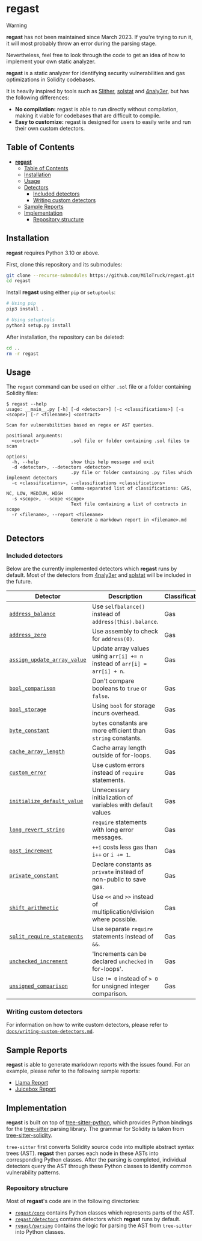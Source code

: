 # **regast**

> [!WARNING]
> **regast** has not been maintained since March 2023. If you're trying to run it, it will most probably throw an error during the parsing stage. 
> 
> Nevertheless, feel free to look through the code to get an idea of how to implement your own static analyzer.

**regast** is a static analyzer for identifying security vulnerabilities and gas optimizations in Solidity codebases.

It is heavily inspired by tools such as [Slither](https://github.com/crytic/slither), [solstat](https://github.com/0xKitsune/solstat) and [4naly3er](https://github.com/Picodes/4naly3er), but has the following differences:
* **No compilation:** regast is able to run directly without compilation, making it viable for codebases that are difficult to compile.
* **Easy to customize:** regast is designed for users to easily write and run their own custom detectors.

## Table of Contents
- [**regast**](#regast)
  - [Table of Contents](#table-of-contents)
  - [Installation](#installation)
  - [Usage](#usage)
  - [Detectors](#detectors)
    - [Included detectors](#included-detectors)
    - [Writing custom detectors](#writing-custom-detectors)
  - [Sample Reports](#sample-reports)
  - [Implementation](#implementation)
    - [Repository structure](#repository-structure)


## Installation
**regast** requires Python 3.10 or above.

First, clone this repository and its submodules:
```sh
git clone --recurse-submodules https://github.com/MiloTruck/regast.git
cd regast
```

Install **regast** using either `pip` or `setuptools`:
```sh
# Using pip
pip3 install .

# Using setuptools
python3 setup.py install
```

After installation, the repository can be deleted:
```sh
cd ..
rm -r regast
```

## Usage
The `regast` command can be used on either `.sol` file or a folder containing Solidity files:
```
$ regast --help
usage: __main__.py [-h] [-d <detector>] [-c <classifications>] [-s <scope>] [-r <filename>] <contract>

Scan for vulnerabilities based on regex or AST queries.

positional arguments:
  <contract>            .sol file or folder containing .sol files to scan

options:
  -h, --help            show this help message and exit
  -d <detector>, --detectors <detector>
                        .py file or folder containing .py files which implement detectors
  -c <classifications>, --classifications <classifications>
                        Comma-separated list of classifications: GAS, NC, LOW, MEDIUM, HIGH
  -s <scope>, --scope <scope>
                        Text file containing a list of contracts in scope
  -r <filename>, --report <filename>
                        Generate a markdown report in <filename>.md
```

## Detectors

### Included detectors
Below are the currently implemented detectors which **regast** runs by default. Most of the detectors from [4naly3er](https://github.com/Picodes/4naly3er) and [solstat](https://github.com/0xKitsune/solstat) will be included in the future.

| Detector                                                                         | Description                                                               | Classification |
| -------------------------------------------------------------------------------- | ------------------------------------------------------------------------- | -------------- |
| [`address_balance`](regast/detectors/gas/address_balance.py)                     | Use `selfbalance()` instead of `address(this).balance`.                   | Gas            |
| [`address_zero`](regast/detectors/gas/address_zero.py)                           | Use assembly to check for `address(0)`.                                   | Gas            |
| [`assign_update_array_value`](regast/detectors/gas/assign_update_array_value.py) | Update array values using `arr[i] += n` instead of `arr[i] = arr[i] + n`. | Gas            |
| [`bool_comparison`](regast/detectors/gas/bool_comparison.py)                     | Don\'t compare booleans to `true` or `false`.                             | Gas            |
| [`bool_storage`](regast/detectors/gas/bool_storage.py)                           | Using `bool` for storage incurs overhead.                                 | Gas            |
| [`byte_constant`](regast/detectors/gas/byte_constant.py)                         | `bytes` constants are more efficient than `string` constants.             | Gas            |
| [`cache_array_length`](regast/detectors/gas/cache_array_length.py)               | Cache array length outside of for-loops.                                  | Gas            |
| [`custom_error`](regast/detectors/gas/custom_error.py)                           | Use custom errors instead of `require` statements.                        | Gas            |
| [`initialize_default_value`](regast/detectors/gas/initialize_default_value.py)   | Unnecessary initialization of variables with default values               | Gas            |
| [`long_revert_string`](regast/detectors/gas/long_revert_string.py)               | `require` statements with long error messages.                            | Gas            |
| [`post_increment`](regast/detectors/gas/post_increment.py)                       | `++i` costs less gas than `i++` or `i += 1`.                              | Gas            |
| [`private_constant`](regast/detectors/gas/private_constant.py)                   | Declare constants as `private` instead of non-public to save gas.         | Gas            |
| [`shift_arithmetic`](regast/detectors/gas/shift_arithmetic.py)                   | Use `<<` and `>>` instead of multiplication/division where possible.      | Gas            |
| [`split_require_statements`](regast/detectors/gas/split_require_statements.py)   | Use separate `require` statements instead of `&&`.                        | Gas            |
| [`unchecked_increment`](regast/detectors/gas/unchecked_increment.py)             | 'Increments can be declared `unchecked` in for-loops'.                    | Gas            |
| [`unsigned_comparison`](regast/detectors/gas/unsigned_comparison.py)             | Use `!= 0` instead of `> 0` for unsigned integer comparison.              | Gas            |

### Writing custom detectors

For information on how to write custom detectors, please refer to [`docs/writing-custom-detectors.md`](docs/writing-custom-detectors.md).

## Sample Reports

**regast** is able to generate markdown reports with the issues found. For an example, please refer to the following sample reports:

* [Llama Report](/examples/reports/llama-report.md)
* [Juicebox Report](/examples/reports/juicebox-report.md)

## Implementation
**regast** is built on top of [tree-sitter-python](https://github.com/tree-sitter/tree-sitter-python), which provides Python bindings for the [tree-sitter](https://tree-sitter.github.io/tree-sitter/) parsing library. The grammar for Solidity is taken from [tree-sitter-solidity](https://github.com/JoranHonig/tree-sitter-solidity).

`tree-sitter` first converts Solidity source code into multiple abstract syntax trees (AST). **regast** then parses each node in these ASTs into corresponding Python classes. After the parsing is completed, individual detectors query the AST through these Python classes to identify common vulnerability patterns.

### Repository structure
Most of **regast**'s code are in the following directories:
* [`regast/core`](regast/core) contains Python classes which represents parts of the AST.
* [`regast/detectors`](regast/detectors) contains detectors which **regast** runs by default.
* [`regast/parsing`](regast/parsing) contains the logic for parsing the AST from `tree-sitter` into Python classes. 
